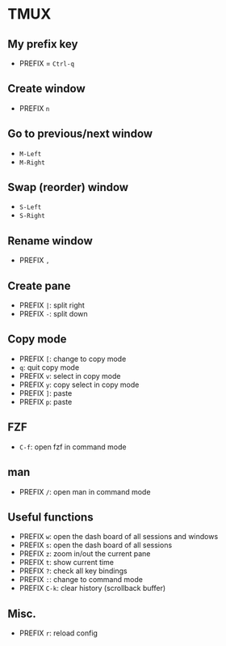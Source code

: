 # TMUX

## My prefix key

+ PREFIX = `Ctrl-q`

## Create window

+ PREFIX `n`

## Go to previous/next window

+ `M-Left`
+ `M-Right`

## Swap (reorder) window

+ `S-Left`
+ `S-Right`

## Rename window

+ PREFIX `,`

## Create pane

+ PREFIX `|`: split right
+ PREFIX `-`: split down

## Copy mode

+ PREFIX `[`: change to copy mode
+ `q`: quit copy mode
+ PREFIX `v`: select in copy mode
+ PREFIX `y`: copy select in copy mode
+ PREFIX `]`: paste
+ PREFIX `p`: paste

## FZF

+ `C-f`: open fzf in command mode

## man

+ PREFIX `/`: open man in command mode

## Useful functions

+ PREFIX `w`: open the dash board of all sessions and windows
+ PREFIX `s`: open the dash board of all sessions
+ PREFIX `z`: zoom in/out the current pane
+ PREFIX `t`: show current time
+ PREFIX `?`: check all key bindings
+ PREFIX `:`: change to command mode
+ PREFIX `C-k`: clear history (scrollback buffer)

## Misc.

+ PREFIX `r`: reload config
